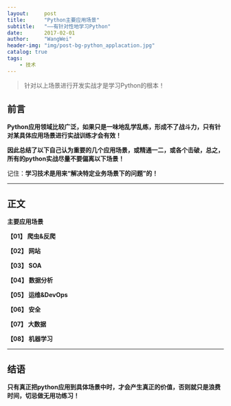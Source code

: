 ```yaml
---
layout:     post
title:      "Python主要应用场景"
subtitle:   "——有针对性地学习Python"
date:       2017-02-01
author:     "WangWei"
header-img: "img/post-bg-python_applacation.jpg"
catalog: true
tags:
    - 技术
---
```



> 针对以上场景进行开发实战才是学习Python的根本！

## 前言

**Python应用领域比较广泛，如果只是一味地乱学乱练，形成不了战斗力，只有针对某具体应用场景进行实战训练才会有效！**

**因此总结了以下自己认为重要的几个应用场景，或精通一二，或各个击破，总之，所有的python实战尽量不要偏离以下场景！**

记住：**学习技术是用来“解决特定业务场景下的问题”的！**

---

## 正文

**主要应用场景**

**【01】 爬虫&反爬**

**【02】 网站**

**【03】 SOA**

**【04】 数据分析**

**【05】 运维&DevOps**

**【06】 安全**

**【07】 大数据**

**【08】 机器学习**


---

## 结语

**只有真正把python应用到具体场景中时，才会产生真正的价值，否则就只是浪费时间，切忌做无用功练习！**
